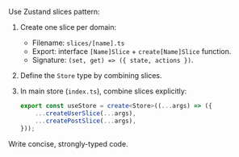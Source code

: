 Use Zustand slices pattern:

1. Create one slice per domain:
   - Filename: `slices/[name].ts`
   - Export: interface `[Name]Slice` + `create[Name]Slice` function.
   - Signature: `(set, get) => ({ state, actions })`.

2. Define the `Store` type by combining slices.

3. In main store (`index.ts`), combine slices explicitly:
   ```ts
   export const useStore = create<Store>((...args) => ({
       ...createUserSlice(...args),
       ...createPostSlice(...args),
   }));
Write concise, strongly-typed code.